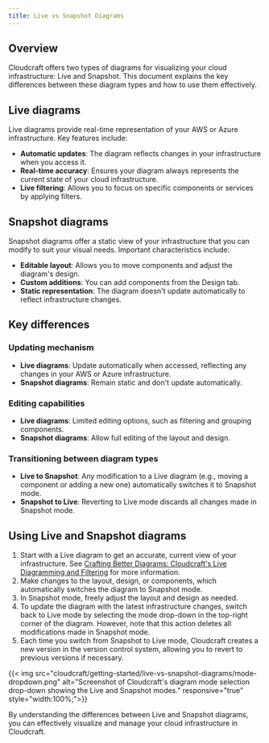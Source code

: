 ```yaml
---
title: Live vs Snapshot Diagrams
---
```


## Overview

Cloudcraft offers two types of diagrams for visualizing your cloud infrastructure: Live and Snapshot. This document explains the key differences between these diagram types and how to use them effectively.

## Live diagrams

Live diagrams provide real-time representation of your AWS or Azure infrastructure. Key features include:

- **Automatic updates**: The diagram reflects changes in your infrastructure when you access it.
- **Real-time accuracy**: Ensures your diagram always represents the current state of your cloud infrastructure.
- **Live filtering**: Allows you to focus on specific components or services by applying filters.

## Snapshot diagrams

Snapshot diagrams offer a static view of your infrastructure that you can modify to suit your visual needs. Important characteristics include:

- **Editable layout**: Allows you to move components and adjust the diagram's design.
- **Custom additions**: You can add components from the Design tab.
- **Static representation**: The diagram doesn't update automatically to reflect infrastructure changes.

## Key differences

### Updating mechanism

- **Live diagrams**: Update automatically when accessed, reflecting any changes in your AWS or Azure infrastructure.
- **Snapshot diagrams**: Remain static and don't update automatically.

### Editing capabilities

- **Live diagrams**: Limited editing options, such as filtering and grouping components.
- **Snapshot diagrams**: Allow full editing of the layout and design.

### Transitioning between diagram types

- **Live to Snapshot**: Any modification to a Live diagram (e.g., moving a component or adding a new one) automatically switches it to Snapshot mode.
- **Snapshot to Live**: Reverting to Live mode discards all changes made in Snapshot mode.

## Using Live and Snapshot diagrams

1. Start with a Live diagram to get an accurate, current view of your infrastructure. See [Crafting Better Diagrams: Cloudcraft's Live Diagramming and Filtering][1] for more information.
2. Make changes to the layout, design, or components, which automatically switches the diagram to Snapshot mode.
3. In Snapshot mode, freely adjust the layout and design as needed.
4. To update the diagram with the latest infrastructure changes, switch back to Live mode by selecting the mode drop-down in the top-right corner of the diagram. However, note that this action deletes all modifications made in Snapshot mode.
5. Each time you switch from Snapshot to Live mode, Cloudcraft creates a new version in the version control system, allowing you to revert to previous versions if necessary.

{{< img src="cloudcraft/getting-started/live-vs-snapshot-diagrams/mode-dropdown.png" alt="Screenshot of Cloudcraft's diagram mode selection drop-down showing the Live and Snapshot modes." responsive="true" style="width:100%;">}}

By understanding the differences between Live and Snapshot diagrams, you can effectively visualize and manage your cloud infrastructure in Cloudcraft.

[1]: /ja/cloudcraft/getting-started/crafting-better-diagrams/